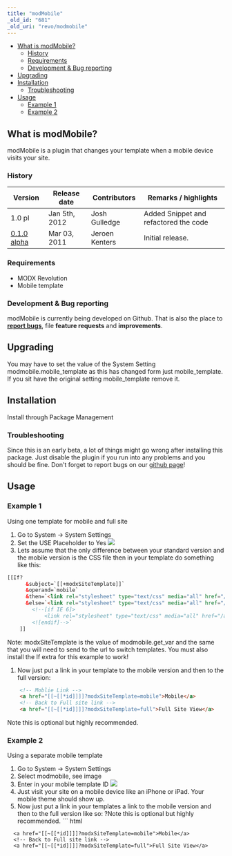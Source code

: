 ```yaml
---
title: "modMobile"
_old_id: "681"
_old_uri: "revo/modmobile"
---
```


- [What is modMobile?](#modMobile-WhatismodMobile%3F)
  - [History](#modMobile-History)
  - [Requirements](#modMobile-Requirements)
  - [Development & Bug reporting](#modMobile-Development%26Bugreporting)
- [Upgrading](#modMobile-Upgrading)
- [Installation](#modMobile-Installation)
  - [Troubleshooting](#modMobile-Troubleshooting)
- [Usage](#modMobile-Usage)
  - [Example 1](#modMobile-Example1)
  - [Example 2](#modMobile-Example2)



## What is modMobile?

modMobile is a plugin that changes your template when a mobile device visits your site.

### History

| Version | Release date | Contributors | Remarks / highlights |
|---------|--------------|--------------|----------------------|
| 1.0 pl | Jan 5th, 2012 | Josh Gulledge | Added Snippet and refactored the code |
| [0.1.0 alpha](http://modx.com/extras/package/moddef) | Mar 03, 2011 | Jeroen Kenters | Initial release. |

### Requirements

- MODX Revolution
- Mobile template

### Development & Bug reporting

modMobile is currently being developed on Github. That is also the place to **[report bugs](https://github.com/jgulledge19/modMobile/issues)**, file **feature requests** and **improvements**.

## Upgrading

You may have to set the value of the System Setting modmobile.mobile\_template as this has changed form just mobile\_template. If you sit have the original setting mobile\_template remove it.

## Installation

Install through Package Management

### Troubleshooting

Since this is an early beta, a lot of things might go wrong after installing this package. Just disable the plugin if you run into any problems and you should be fine. Don't forget to report bugs on our [github page](https://github.com/jgulledge19/modMobile/issues)!

## Usage

### Example 1

Using one template for mobile and full site

1. Go to System -> System Settings
2. Set the USE Placeholder to Yes 
  ![](/download/attachments/33948003/use-placeholder.png?version=1&modificationDate=1325800168000)
3. Lets assume that the only difference between your standard version and the mobile version is the CSS file then in your template do something like this:

``` html 
[[If?
      &subject=`[[+modxSiteTemplate]]`
      &operand=`mobile`
      &then=`<link rel="stylesheet" type="text/css" media="all" href="/assets/templates/css/mobileLayout.css" />`
      &else=`<link rel="stylesheet" type="text/css" media="all" href="/assets/templates/css/commonLayout.css" />
        <!--[if IE 6]>
            <link rel="stylesheet" type="text/css" media="all" href="/assets/templates/css/ie6.css" />
        <![endif]-->`
    ]]
```

Note: modxSiteTemplate is the value of modmobile.get\_var and the same that you will need to send to the url to switch templates. You must also install the If extra for this example to work!

1. Now just put a link in your template to the mobile version and then to the full version:

``` html 
    <!-- Moblie Link -->
    <a href="[[~[[*id]]]]?modxSiteTemplate=mobile">Mobile</a>
    <!-- Back to Full site link -->
    <a href="[[~[[*id]]]]?modxSiteTemplate=full">Full Site View</a>
```

Note this is optional but highly recommended.

### Example 2

Using a separate mobile template

1. Go to System -> System Settings 
  1. Select modmobile, see image
  2. Enter in your mobile template ID 
      ![](/download/attachments/33948003/mobile-template-id.png?version=1&modificationDate=1325800055000)
2. Just visit your site on a mobile device like an iPhone or iPad. Your mobile theme should show up.
3. Now just put a link in your templates a link to the mobile version and then to the full version like so: 
  ?Note this is optional but highly recommended. ``` html 
  <!-- Moblie Link -->
      <a href="[[~[[*id]]]]?modxSiteTemplate=mobile">Mobile</a>
      <!-- Back to Full site link -->
      <a href="[[~[[*id]]]]?modxSiteTemplate=full">Full Site View</a>
  ```